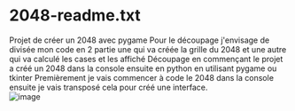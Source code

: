 # 2048-readme.txt
Projet de créer un 2048 avec pygame 
Pour le découpage j'envisage de divisée mon code en 2 partie une qui va créée la grille du 2048 et une autre qui va calculé les cases et les affiché 
Découpage en commençant le projet a créé un 2048 dans la console ensuite en python en utilisant pygame ou tkinter
Premièrement je vais commencer à code le 2048 dans la console ensuite je vais transposé cela pour créé une interface.  
![image](https://user-images.githubusercontent.com/90462072/169412183-1a9c52ed-f047-4ab3-8522-1f1da4e8dac0.png)

